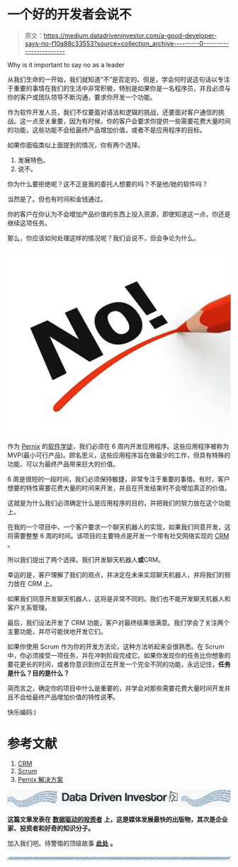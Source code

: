 # 一个好的开发者会说不

> 原文：<https://medium.datadriveninvestor.com/a-good-developer-says-no-f10a88c33553?source=collection_archive---------0----------------------->

Why is it important to say no as a leader

从我们生命的一开始，我们就知道“不”是否定的。但是，学会何时说这句话以专注于重要的事情在我们的生活中非常积极，特别是如果你是一名程序员，并且必须与你的客户或团队领导不断沟通，要求你开发一个功能。

作为软件开发人员，我们不仅要面对语法和逻辑的挑战，还要面对客户通信的挑战。这一点至关重要，因为有时候，你的客户会要求你提供一些需要花费大量时间的功能，这些功能不会给最终产品增加价值，或者不是应用程序的目标。

如果你面临类似上面提到的情况，你有两个选择。

1.  发展特色。
2.  说不。

你为什么要拒绝呢？这不正是我的委托人想要的吗？不是他/她的软件吗？

当然是了。但也有时间和金钱通过。

你的客户在你认为不会增加产品价值的东西上投入资源，即使知道这一点，你还是继续这项任务。

那么，你应该如何处理这样的情况呢？我们会说不，但会争论为什么。

![](img/b800482491481ad110cda3b3a8586b6e.png)

作为 [Pernix](http://www.pernix-solutions.com/) 的[软件学徒](http://www.pernix-solutions.com/apprenticeship_program)，我们必须在 6 周内开发应用程序。这些应用程序被称为 MVP(最小可行产品)。顾名思义，这些应用程序旨在做最少的工作，但具有特殊的功能，可以为最终产品带来巨大的价值。

6 周是很短的一段时间，我们必须保持敏捷，非常专注于重要的事情。有时，客户想要的特性需要花费大量的时间来开发，并且在开发结束时不会增加真正的价值。

这就是为什么我们必须确定什么是应用程序的目的，并把我们的努力放在这个功能上。

在我的一个项目中，一个客户要求一个聊天机器人的实现，如果我们同意开发，这将需要整整 6 周的时间。该项目的主要特点是开发一个带有社交网络实现的 [CRM](https://en.wikipedia.org/wiki/Customer-relationship_management) 。

所以我们提出了两个选择。我们开发聊天机器人**或**CRM。

幸运的是，客户理解了我们的观点，并决定在未来实现聊天机器人，并将我们的努力放在 CRM 上。

如果我们同意开发聊天机器人，这将是非常不同的。我们也不能开发聊天机器人和客户关系管理。

最后，我们设法开发了 CRM 功能，客户对最终结果很满意。我们学会了关注两个主要功能，并尽可能快地开发它们。

如果你使用 Scrum 作为你的开发方法论，这种方法听起来会很熟悉。在 Scrum 中，你必须接受一项任务，并在冲刺阶段完成它。如果你发现你的任务比你想象的要花更长的时间，或者你意识到你正在开发一个完全不同的功能，永远记住，**任务是什么？目的是什么？**

简而言之，确定你的项目中什么是重要的，并学会对那些需要花费大量时间开发并且不会给最终产品增加价值的特性说**不**。

快乐编码:)

# **参考文献**

1.  [CRM](https://en.wikipedia.org/wiki/Customer-relationship_management)
2.  [Scrum](https://en.wikipedia.org/wiki/Scrum_(software_development))
3.  [Pernix 解决方案](http://www.pernix-solutions.com/)

![](img/4bd5fe1252eeaa0feac1f01a6d7ab6fd.png)

**这篇文章发表在** [**数据驱动的投资者**](http://medium.com/datadriveninvestor) **上，这是媒体发展最快的出版物，其次是企业家、投资者和好奇的知识分子。**

加入我们吧。待警惕的顶级故事 [**此处**](http://www.datadriveninvestor.com/ddi-intelligence/) **。**

![](img/882ccf22f8b4246b574e624a9925cb5f.png)